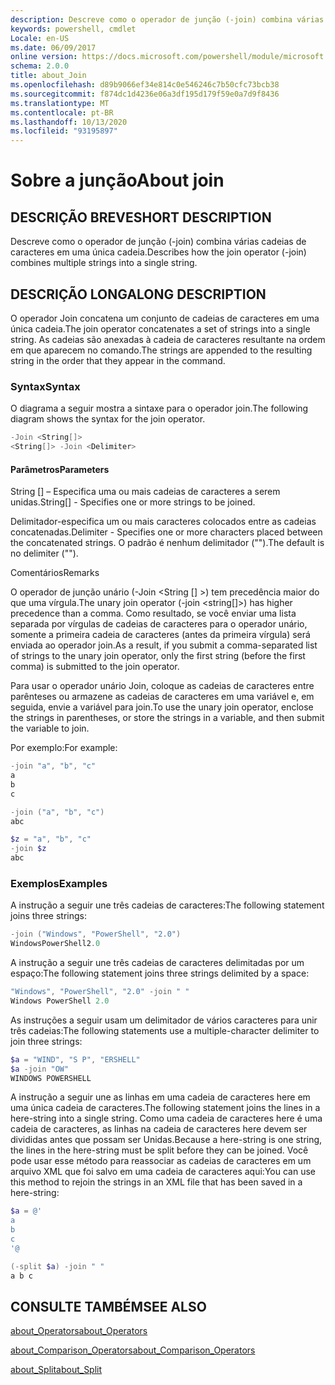 ```yaml
---
description: Descreve como o operador de junção (-join) combina várias cadeias de caracteres em uma única cadeia.
keywords: powershell, cmdlet
Locale: en-US
ms.date: 06/09/2017
online version: https://docs.microsoft.com/powershell/module/microsoft.powershell.core/about/about_join?view=powershell-7&WT.mc_id=ps-gethelp
schema: 2.0.0
title: about_Join
ms.openlocfilehash: d89b9066ef34e814c0e546246c7b50cfc73bcb38
ms.sourcegitcommit: f874dc1d4236e06a3df195d179f59e0a7d9f8436
ms.translationtype: MT
ms.contentlocale: pt-BR
ms.lasthandoff: 10/13/2020
ms.locfileid: "93195897"
---
```

# <a name="about-join"></a><span data-ttu-id="0467f-104">Sobre a junção</span><span class="sxs-lookup"><span data-stu-id="0467f-104">About join</span></span>

## <a name="short-description"></a><span data-ttu-id="0467f-105">DESCRIÇÃO BREVE</span><span class="sxs-lookup"><span data-stu-id="0467f-105">SHORT DESCRIPTION</span></span>
<span data-ttu-id="0467f-106">Descreve como o operador de junção (-join) combina várias cadeias de caracteres em uma única cadeia.</span><span class="sxs-lookup"><span data-stu-id="0467f-106">Describes how the join operator (-join) combines multiple strings into a single string.</span></span>

## <a name="long-description"></a><span data-ttu-id="0467f-107">DESCRIÇÃO LONGA</span><span class="sxs-lookup"><span data-stu-id="0467f-107">LONG DESCRIPTION</span></span>

<span data-ttu-id="0467f-108">O operador Join concatena um conjunto de cadeias de caracteres em uma única cadeia.</span><span class="sxs-lookup"><span data-stu-id="0467f-108">The join operator concatenates a set of strings into a single string.</span></span> <span data-ttu-id="0467f-109">As cadeias são anexadas à cadeia de caracteres resultante na ordem em que aparecem no comando.</span><span class="sxs-lookup"><span data-stu-id="0467f-109">The strings are appended to the resulting string in the order that they appear in the command.</span></span>

### <a name="syntax"></a><span data-ttu-id="0467f-110">Syntax</span><span class="sxs-lookup"><span data-stu-id="0467f-110">Syntax</span></span>

<span data-ttu-id="0467f-111">O diagrama a seguir mostra a sintaxe para o operador join.</span><span class="sxs-lookup"><span data-stu-id="0467f-111">The following diagram shows the syntax for the join operator.</span></span>

```powershell
-Join <String[]>
<String[]> -Join <Delimiter>
```

#### <a name="parameters"></a><span data-ttu-id="0467f-112">Parâmetros</span><span class="sxs-lookup"><span data-stu-id="0467f-112">Parameters</span></span>

<span data-ttu-id="0467f-113">String [] – Especifica uma ou mais cadeias de caracteres a serem unidas.</span><span class="sxs-lookup"><span data-stu-id="0467f-113">String[] - Specifies one or more strings to be joined.</span></span>

<span data-ttu-id="0467f-114">Delimitador-especifica um ou mais caracteres colocados entre as cadeias concatenadas.</span><span class="sxs-lookup"><span data-stu-id="0467f-114">Delimiter - Specifies one or more characters placed between the concatenated strings.</span></span> <span data-ttu-id="0467f-115">O padrão é nenhum delimitador ("").</span><span class="sxs-lookup"><span data-stu-id="0467f-115">The default is no delimiter ("").</span></span>

<span data-ttu-id="0467f-116">Comentários</span><span class="sxs-lookup"><span data-stu-id="0467f-116">Remarks</span></span>

<span data-ttu-id="0467f-117">O operador de junção unário (-Join <String [] >) tem precedência maior do que uma vírgula.</span><span class="sxs-lookup"><span data-stu-id="0467f-117">The unary join operator (-join <string[]>) has higher precedence than a comma.</span></span> <span data-ttu-id="0467f-118">Como resultado, se você enviar uma lista separada por vírgulas de cadeias de caracteres para o operador unário, somente a primeira cadeia de caracteres (antes da primeira vírgula) será enviada ao operador join.</span><span class="sxs-lookup"><span data-stu-id="0467f-118">As a result, if you submit a comma-separated list of strings to the unary join operator, only the first string (before the first comma) is submitted to the join operator.</span></span>

<span data-ttu-id="0467f-119">Para usar o operador unário Join, coloque as cadeias de caracteres entre parênteses ou armazene as cadeias de caracteres em uma variável e, em seguida, envie a variável para join.</span><span class="sxs-lookup"><span data-stu-id="0467f-119">To use the unary join operator, enclose the strings in parentheses, or store the strings in a variable, and then submit the variable to join.</span></span>

<span data-ttu-id="0467f-120">Por exemplo:</span><span class="sxs-lookup"><span data-stu-id="0467f-120">For example:</span></span>

```powershell
-join "a", "b", "c"
a
b
c

-join ("a", "b", "c")
abc

$z = "a", "b", "c"
-join $z
abc
```

### <a name="examples"></a><span data-ttu-id="0467f-121">Exemplos</span><span class="sxs-lookup"><span data-stu-id="0467f-121">Examples</span></span>

<span data-ttu-id="0467f-122">A instrução a seguir une três cadeias de caracteres:</span><span class="sxs-lookup"><span data-stu-id="0467f-122">The following statement joins three strings:</span></span>

```powershell
-join ("Windows", "PowerShell", "2.0")
WindowsPowerShell2.0
```

<span data-ttu-id="0467f-123">A instrução a seguir une três cadeias de caracteres delimitadas por um espaço:</span><span class="sxs-lookup"><span data-stu-id="0467f-123">The following statement joins three strings delimited by a space:</span></span>

```powershell
"Windows", "PowerShell", "2.0" -join " "
Windows PowerShell 2.0
```

<span data-ttu-id="0467f-124">As instruções a seguir usam um delimitador de vários caracteres para unir três cadeias:</span><span class="sxs-lookup"><span data-stu-id="0467f-124">The following statements use a multiple-character delimiter to join three strings:</span></span>

```powershell
$a = "WIND", "S P", "ERSHELL"
$a -join "OW"
WINDOWS POWERSHELL
```

<span data-ttu-id="0467f-125">A instrução a seguir une as linhas em uma cadeia de caracteres here em uma única cadeia de caracteres.</span><span class="sxs-lookup"><span data-stu-id="0467f-125">The following statement joins the lines in a here-string into a single string.</span></span> <span data-ttu-id="0467f-126">Como uma cadeia de caracteres here é uma cadeia de caracteres, as linhas na cadeia de caracteres here devem ser divididas antes que possam ser Unidas.</span><span class="sxs-lookup"><span data-stu-id="0467f-126">Because a here-string is one string, the lines in the here-string must be split before they can be joined.</span></span> <span data-ttu-id="0467f-127">Você pode usar esse método para reassociar as cadeias de caracteres em um arquivo XML que foi salvo em uma cadeia de caracteres aqui:</span><span class="sxs-lookup"><span data-stu-id="0467f-127">You can use this method to rejoin the strings in an XML file that has been saved in a here-string:</span></span>

```powershell
$a = @'
a
b
c
'@

(-split $a) -join " "
a b c
```

## <a name="see-also"></a><span data-ttu-id="0467f-128">CONSULTE TAMBÉM</span><span class="sxs-lookup"><span data-stu-id="0467f-128">SEE ALSO</span></span>

[<span data-ttu-id="0467f-129">about_Operators</span><span class="sxs-lookup"><span data-stu-id="0467f-129">about_Operators</span></span>](about_Operators.md)

[<span data-ttu-id="0467f-130">about_Comparison_Operators</span><span class="sxs-lookup"><span data-stu-id="0467f-130">about_Comparison_Operators</span></span>](about_Comparison_Operators.md)

[<span data-ttu-id="0467f-131">about_Split</span><span class="sxs-lookup"><span data-stu-id="0467f-131">about_Split</span></span>](about_Split.md)
